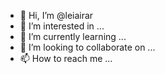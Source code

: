 - 👋 Hi, I’m @leiairar
- 👀 I’m interested in ...
- 🌱 I’m currently learning ...
- 💞️ I’m looking to collaborate on ...
- 📫 How to reach me ...

<!---
leiairar/leiairar is a ✨ special ✨ repository because its `README.md` (this file) appears on your GitHub profile.
You can click the Preview link to take a look at your changes.
--->

